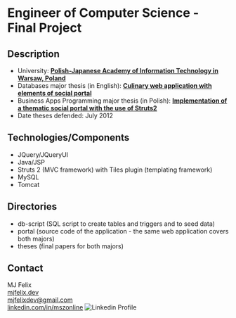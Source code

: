 # Engineer of Computer Science - Final Project

## Description

- University: **[Polish-Japanese Academy of Information Technology in Warsaw, Poland](https://www.pja.edu.pl/en/)**
- Databases major thesis (in English): **[Culinary web application with elements of social portal](theses/databases-major/Maciej_Szczesny_s5014_SDabd_praca_inzynierska.pdf)**
- Business Apps Programming major thesis (in Polish): **[Implementation of a thematic social portal with the use of Struts2](theses/business-applications-programming-major/Maciej_Szczesny_s5014_SDg_praca_inzynierska.pdf)**
- Date theses defended: July 2012

## Technologies/Components

- JQuery/JQueryUI
- Java/JSP
- Struts 2 (MVC framework) with Tiles plugin (templating framework)
- MySQL
- Tomcat

## Directories

- db-script (SQL script to create tables and triggers and to seed data)
- portal (source code of the application - the same web application covers both majors)
- theses (final papers for both majors)

## Contact

MJ Felix<br>
[mjfelix.dev](https://mjfelix.dev)<br>
mjfelixdev@gmail.com<br>
[linkedin.com/in/mszonline](https://www.linkedin.com/in/mjfelix/) ![Linkedin Profile](https://i.stack.imgur.com/gVE0j.png)

